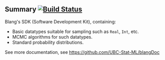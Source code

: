 Summary [![Build Status](https://travis-ci.org/alexandrebouchard/blangSDK.png?branch=master)](https://travis-ci.org/alexandrebouchard/blangProjectTemplate)
-------


Blang's SDK (Software Development Kit), containing:

- Basic datatypes suitable for sampling such as ``Real``, ``Int``, etc.
- MCMC algorithms for such datatypes.
- Standard probability distributions.


See more documentation, see https://github.com/UBC-Stat-ML/blangDoc

